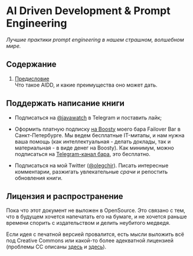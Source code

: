# AI Driven Development & Prompt Engineering

*Лучшие практики prompt engineering в нашем страшном, волшебном мире.*

## Содержание

1. [Предисловие](01%20-%20preface.md)<br>
Что такое AIDD, и какие преимущества оно может дать.

## Поддержать написание книги

- Подписаться на [@javawatch](https://t.me/javawatch) в Telegram и поставить лайк;

- Оформить платную подписку [на Boosty](https://boosty.to/failover) моего бара Failover Bar в Санкт-Петербурге. Мы ведем бесплатные IT-митапы, и нам нужна ваша помощь (как интеллектуальная - делать доклады, так и материальная - в виде денег на Boosty). Как минимум, можно подписаться на [Telegram-канал бара](https://t.me/failoverbar), это бесплатно.

- Подписаться на мой Twitter ([@olegchir](https://twitter.com/olegchir)). Писать интересные комментарии, разжигать увлекательные *срачи* и репостить обновления книги.

## Лицензия и распространение

Пока что этот документ не выложен в OpenSource. Это связано с тем, что в будущем хочется напечатать его на бумаге, и не хочется раньше времени спорить с издательством и делить неубитого медведя. 

Если идея с печатной версией провалится, есть мысли выложить всё под Creative Commons или какой-то более адекватной лицензией (проблемы CC описаны [здесь](https://www.gamedeveloper.com/business/creative-commons-is-not-a-smart-source-for-video-game-assets) и [здесь](https://www.reddit.com/r/gamedev/comments/19h2ke/why_not_to_use_creative_commons/)).